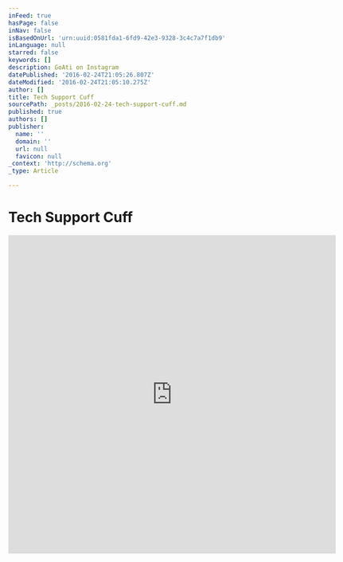 ```yaml
---
inFeed: true
hasPage: false
inNav: false
isBasedOnUrl: 'urn:uuid:0581fda1-6fd9-42e3-9328-3c4c7a7f1db9'
inLanguage: null
starred: false
keywords: []
description: GoAti on Instagram
datePublished: '2016-02-24T21:05:26.807Z'
dateModified: '2016-02-24T21:05:10.275Z'
author: []
title: Tech Support Cuff
sourcePath: _posts/2016-02-24-tech-support-cuff.md
published: true
authors: []
publisher:
  name: ''
  domain: ''
  url: null
  favicon: null
_context: 'http://schema.org'
_type: Article

---
```

# Tech Support Cuff

<iframe src="https://cdn.embedly.com/widgets/media.html?src=http%3A%2F%2Fscontent.cdninstagram.com%2Ft50.2886-16%2F12469331_222204764779486_1216001535_n.mp4&amp;src_secure=1&amp;url=https%3A%2F%2Fwww.instagram.com%2Fp%2FBAYmqB_qZQB%2F&amp;image=https%3A%2F%2Fscontent.cdninstagram.com%2Ft51.2885-15%2Fe15%2F12393606_423418767859171_19809790_n.jpg%3Fig_cache_key%3DMTE1OTg0NjkxODE3NTE2NzQ4OQ%253D%253D.2&amp;key=b7d04c9b404c499eba89ee7072e1c4f7&amp;type=video%2Fmp4&amp;schema=instagram" width="658" height="640" scrolling="no" frameborder="0" allowfullscreen="allowfullscreen" style=""></iframe>